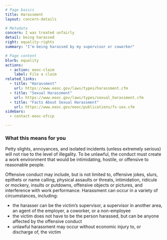 ```yaml
---
# Page basics
title: Harassment
layout: concern-details

# Metadata
concern: I was treated unfairly
detail: being harassed
right: equality-rights
summary: "I’m being harassed by my supervisor or coworker"

# Page content
blurb: equality
actions:
  - action: eeoc-claim
    label: File a claim
related_links:
  - title: "Harassment"
    url: https://www.eeoc.gov/laws/types/harassment.cfm
  - title: "Sexual Harassment"
    url: https://www.eeoc.gov/laws/types/sexual_harassment.cfm
  - title: "Facts About Sexual Harassment"
    url: https://www.eeoc.gov/eeoc/publications/fs-sex.cfm
sidebars:
  - contact-eeoc-ofccp

---
```


### What this means for you

Petty slights, annoyances, and isolated incidents (unless extremely serious) will not rise to the level of illegality. To be unlawful, the conduct must create a work environment that would be intimidating, hostile, or offensive to reasonable people.

Offensive conduct may include, but is not limited to, offensive jokes, slurs, epithets or name calling, physical assaults or threats, intimidation, ridicule or mockery, insults or putdowns, offensive objects or pictures, and interference with work performance. Harassment can occur in a variety of circumstances, including:

- the harasser can be the victim’s supervisor, a supervisor in another area, an agent of the employer, a coworker, or a non-employee
- the victim does not have to be the person harassed, but can be anyone affected by the offensive conduct
- unlawful harassment may occur without economic injury to, or discharge of, the victim

